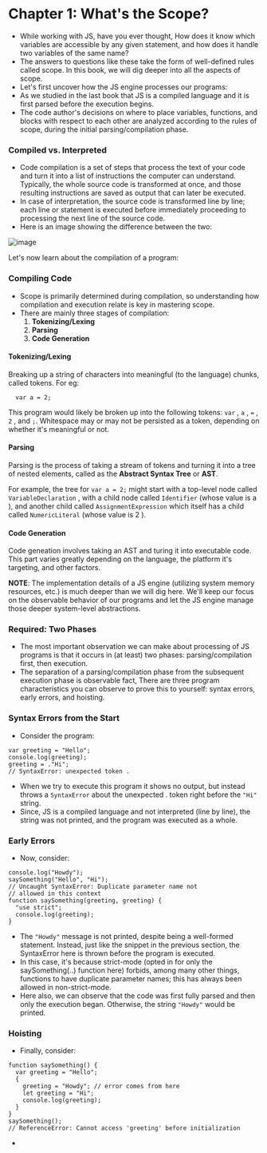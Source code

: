 # Chapter 1: What's the Scope?

- While working with JS, have you ever thought, How does it know which variables are accessible by any given statement, and how does it handle two variables of the same name?
- The answers to questions like these take the form of well-defined rules called scope. In this book, we will dig deeper into all the aspects of scope.
- Let's first uncover how the JS engine processes our programs: 
- As we studied in the last book that JS is a compiled language and it is first parsed before the execution begins.
- The code author's decisions on where to place variables, functions, and blocks with respect to each other are analyzed according to the rules of scope, during the initial parsing/compilation phase.

### Compiled vs. Interpreted

- Code compilation is a set of steps that process the text of your code and turn it into a list of instructions the computer can understand. Typically, the whole source code is transformed at once, and those resulting instructions are saved as output that can later be executed.
- In case of interpretation, the source code is transformed line by line; each line or statement is executed before immediately proceeding to processing the next line of the source code.
- Here is an image showing the difference between the two: 

![image](https://user-images.githubusercontent.com/42200276/106129194-0ad25300-6186-11eb-9ca8-d0b7ebc32f88.png)

Let's now learn about the compilation of a program:

### Compiling Code

- Scope is primarily determined during compilation, so understanding how compilation and execution relate is key in mastering scope.
- There are mainly three stages of compilation:
  1. **Tokenizing/Lexing** 
  2. **Parsing**
  3. **Code Generation**
  
#### Tokenizing/Lexing 

Breaking up a string of characters into meaningful (to the language) chunks, called tokens. For eg:
```
  var a = 2;
```
This program would likely be broken up into the following tokens: `var` , `a` , `=` , `2` , and `;`. Whitespace may or may not be persisted as a token,     depending on whether it's meaningful or not. 

#### Parsing

Parsing is the process of taking a stream of tokens and turning it into a tree of nested elements, called as the **Abstract Syntax Tree** or **AST**. 

For example, the tree for `var a = 2;` might start with a top-level node called `VariableDeclaration` , with a child node called `Identifier` (whose value is a ), and another child called `AssignmentExpression` which itself has a child called `NumericLiteral` (whose value is 2 ).

#### Code Generation

Code geneation involves taking an AST and turing it into executable code. This part varies greatly depending on the language, the platform it's targeting, and other factors.

**NOTE**: The implementation details of a JS engine (utilizing system memory resources, etc.) is much deeper than we will dig here. We'll keep our focus on the observable behavior of our programs and let the JS engine manage those deeper system-level abstractions.

### Required: Two Phases

- The most important observation we can make about processing of JS programs is that it occurs in (at least) two phases: parsing/compilation first, then execution.
- The separation of a parsing/compilation phase from the subsequent execution phase is observable fact, There are three program characteristics you can observe to prove this to yourself: syntax errors, early errors, and hoisting.

### Syntax Errors from the Start

- Consider the program:

```
var greeting = "Hello";
console.log(greeting);
greeting = ."Hi";
// SyntaxError: unexpected token .
```

- When we try to execute this program it shows no output, but instead throws a `SyntaxError` about the unexpected . token right before the `"Hi"` string.
- Since, JS is a compiled language and not interpreted (line by line), the string was not printed, and the program was executed as a whole.

### Early Errors

- Now, consider:
```
console.log("Howdy");
saySomething("Hello", "Hi");
// Uncaught SyntaxError: Duplicate parameter name not
// allowed in this context
function saySomething(greeting, greeting) {
  "use strict";
  console.log(greeting);
}
```

- The `"Howdy"` message is not printed, despite being a well-formed statement. Instead, just like the snippet in the previous section, the SyntaxError here is thrown before the program is executed. 
- In this case, it's because strict-mode (opted in for only the saySomething(..) function here) forbids, among many other things, functions to have duplicate parameter names; this has always been allowed in non-strict-mode.
- Here also, we can observe that the code was first fully parsed and then only the execution began. Otherwise, the string `"Howdy"` would be printed.

### Hoisting

- Finally, consider:

```
function saySomething() {
  var greeting = "Hello";
  {
    greeting = "Howdy"; // error comes from here
    let greeting = "Hi";
    console.log(greeting);
  }
}
saySomething();
// ReferenceError: Cannot access 'greeting' before initialization
```

- 





























